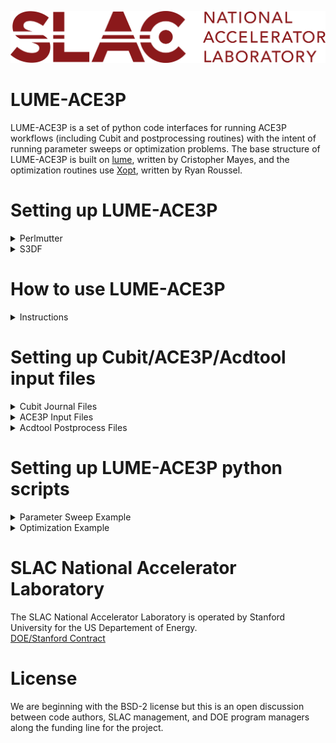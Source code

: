 ![logo](./logos/SLAC-lab-hires.png)
# LUME-ACE3P

LUME-ACE3P is a set of python code interfaces for running ACE3P workflows (including Cubit and postprocessing routines) with the intent of running parameter sweeps or optimization problems. The base structure of LUME-ACE3P is built on [lume](https://github.com/slaclab/lume), written by Cristopher Mayes, and the optimization routines use [Xopt](https://github.com/xopt/xopt), written by Ryan Roussel.

# Setting up LUME-ACE3P

<details><summary>Perlmutter</summary>
To be implemented!
</details>

<details><summary>S3DF</summary>
The dependencies are "lume-base=0.3.3" and "xopt=2.2.2" from conda-forge (later versions may work). The examples and scripts are configured to run on S3DF in an appropriate python environment with the aformentioned dependencies.

To activate the lume-ace3p conda environment on an S3DF iana terminal:
1. Run the command: ```/sdf/group/rfar/software/conda/bin/conda init``` to set up conda for your terminal (only needs to be done once)
2. Reopen a terminal on S3DF iana and run the command: ```conda activate lume-ace3p```
   - The text "(lume-ace3p)" should be shown on the command line indicating you are in the correct conda environment
   - The command ```conda deactivate``` can be used to exit the conda environment if desired

To run the examples on an S3DF iana terminal:
1. Copy the ```/sdf/group/rfar/lume-ace3p/examples``` folder to a desired location (e.g. in home or scratch)
2. Run the ace3p setup script with ```source sdf-ace3p.sh``` (required to run ACE3P on S3DF)
   - The `sdf-ace3p.sh` file is located in ```/sdf/group/rfar/ace3p/```
   - Make sure ```/sdf/group/rfar/lume-ace3p/``` is added to your ```PYTHONPATH``` variable after sourcing the ace3p setup script.
   - Use the command ```export PYTHONPATH='/sdf/group/rfar/lume-ace3p/:$PYTHONPATH'``` to manually set this path if needed.
3. Activate the lume-ace3p conda environment with ```conda activate lume-ace3p``` if not already active
4. Submit a batch job from one of the examples with ```sbatch```
5. View the results in the folder that the batch job was run from
</details>

# How to use LUME-ACE3P

<details><summary>Instructions</summary>
The LUME-ACE3P python scripts enable the use of parameter sweeping and parameter optimization of ACE3P-workflows including Cubit mesh generation and acdtool postprocessing. To perform a simple parameter sweep a user will need to provide the following:

- a Cubit journal (.jou) file for editing (required for remeshing)
- an ACE3P input file (e.g. .omega3p) with desired input settings
- an acdtool postprocess file (e.g. .rfpost) with desired postprocessing settings
- a LUME-ACE3P python script (.py) containing the ACE3P workflow and parameter sweeping/optimization settings
- a batch script (.batch) for submitting a job to HPC resources

The basic idea is that a user submits the batch script to HPC nodes which contains the LUME-ACE3P python script. The LUME-ACE3P python script contains 2 main parts: an ACE3P workflow function definition, and the parameter sweep loop. The parameter sweep loop calls the ACE3P workflow function and uses the appropriate input files with the corresponding codes (e.g. Cubit, Omega3P, etc.) and parses the output for writing to a text file or for use with optimization.

The Cubit journal file, ACE3P input file, and acdtool postprocess files are unchanged from if running ACE3P normally. The details on the LUME-ACE3P python script are discussed in the following section.
</details>

# Setting up Cubit/ACE3P/Acdtool input files

<details><summary>Cubit Journal Files</summary>

Cubit journal files can be very complex, thus only the parts which directly interface with LUME-ACE3P will be discussed here. The important aspects to note in a Cubit file when using LUME-ACE3P are:
- Variable name references
- Mesh export commands

Variable names and values should generally be near the beginning of a Cubit journal file. LUME-ACE3P will read and adjust these values based on given parameter inputs. For example, a Cubit journal might contain APREPRO lines like:
```
#{my_variable_1 = 90}
#{my_variable_2 = 123}
#{my_variable_3 = 0.5}
```
This would be parsed with LUME-ACE3P with a cubit object (see cubit_obj parameters for more details) which would overwrite the numeric quantities following the "=" signs in those lines. **Special care must be taken to ensure the variable names used in the Cubit journal file exactly match those used in the LUME-ACE3P python script workflow inputs!**

Since ACE3P can use acdtool to convert Genesis (.gen) formatted meshes into NetCDF (.ncdf), the "export" command in the Cubit journal should use the Genesis option. For example, a Cubit journal might contain the export command:
```
export Genesis "my_mesh_file.gen" block all overwrite
```
This will export the generated mesh into a .gen file and LUME-ACE3P will automatically call acdtool to convert it further into a .ncdf file with the same name ("my_mesh_file.ncdf" in this case).

For more information on Cubit journal files, see the official [Cubit documentation](https://cubit.sandia.gov/documentation/). 

</details>

<details><summary>ACE3P Input Files</summary>

ACE3P input files share the same structure format for all ACE3P modules (e.g. Omega3P, T3P, S3P, etc.). The general input structure is based on key-value containers with colon ":" separators and nested curly braces "{}". Many options are available in ACE3P however the most common container is the "ModelInfo" section. For example, an Omega3P input file may contain:
```
ModelInfo : {
  File: ./my_mesh_file.ncdf

  BoundaryCondition : {
    Magnetic: 1, 2
    Exterior: 6
  }

  SurfaceMaterial : {
    ReferenceNumber: 6
    Sigma: 5.8e7
  }
}
```
The boundary condition and surface material numbers correspond to the "sideset" flags defined in a Cubit journal. **The filename of the mesh must match the name used in the corresponding Cubit journal file "export" command (with the .ncdf extension since the .gen extension gets converted automatically)!** Additionally, ACE3P input file parameters can be adjusted directly with LUME-ACE3P with an ACE3P object (see omega3p_obj parameters for more details).

For more information on configuring ACE3P input files, see the [ACE3P tutorials](https://confluence.slac.stanford.edu/display/AdvComp/Materials+for+CW23).

</details>

<details><summary>Acdtool Postprocess Files</summary>
</details>

# Setting up LUME-ACE3P python scripts

<details><summary>Parameter Sweep Example</summary>

A LUME-ACE3P python script primarily consists of two sections: a workflow "function" section which contains the start-to-end steps for evaluating a chain of tasks (e.g. Cubit -> Omega3P -> acdtool), and a parameter sweep section which contains how the inputs and outputs of the workflow function are managed/written to files. In this section, each part of the example "lume-ace3p_psweep_demo.py" is explained in detail.

The script begins with the neccessary LUME-ACE3P imports.
```python
import os
from lume_ace3p.cubit import Cubit
from lume_ace3p.ace3p import Omega3P
from lume_ace3p.acdtool import Acdtool
from lume_ace3p.tools import WriteDataTable

#Define parameters to sweep in lists
input1 = [90 + 10*i for i in range(4)]      #Cavity radii in mm (units in cubit journal)
input2 = [0.5 + 0.25*i for i in range(4)]   #Cavity ellipticity parameter
```
This part makes lists for the user-defined parameters to sweep. Any number of parameter inputs (with arbitrary names) can be defined here and are simply python lists of numeric values. If more nuanced parameterization is needed, see the parameter sweep section with for loops.

```python
#Define base working directory for all simulations (each will get its own folder)
my_base_dir = os.path.join(os.getcwd(),'lume-ace3p_demo_workdir')
```
This sets a user-defined folder prefix for all the workflow runs in the parameter sweep. In this example, each parameter run will create a folder named "lume-ace3p_demo_workdir_X_Y" where "X" and "Y" will be replaced by parameter values of input1 and input2. The base prefix is defined here.

```python
#Define the function workflow to evaluate
def workflow_function(input_dict):

    #Load working directory from base name + parameters
    sim_dir = input_dict['workflow_dir']

    #Create cubit object, parse input file, update values, and then run cubit
    cubit_obj = Cubit('pillbox-rtop.jou',workdir=sim_dir)
    cubit_obj.set_value(input_dict) #Update any values in journal file from input
    cubit_obj.run()
    
    #Create omega3p object, parse input file, and run omega3p
    omega3p_obj = Omega3P('pillbox-rtop.omega3p',workdir=sim_dir)
    omega3p_obj.run()
    
    #Create acdtool object, parse input file, and run acdtool
    acdtool_obj = Acdtool('pillbox-rtop.rfpost',workdir=sim_dir)
    acdtool_obj.run()   #Defaults to 'postprocess rf' command if .rfpost file given
    
    #Create output dict containing desired quantities
    output_dict = {"RoQ": acdtool_obj.output_data['RoverQ']['0']['RoQ'],
                   "Frequency": acdtool_obj.output_data['RoverQ']['0']['Frequency']}
    
    return output_dict
```
This is the workflow function definition for LUME-ACEP and is the main part of how the steps are joined together. The function is set up with python dictionary inputs and outputs.

The python input dictionary will have the form ```{'var_name1': var_value1, 'var_name2': var_value2, ...}``` which will be passed into the necessary modules (e.g. Cubit) to update values.

- The ```sim_dir``` value will be updated for each parameter run. If each parameter run doesn't need to be saved, the ```sim_dir``` variable can be any folder path name (which will be created/overwritten).
- The ```cubit_obj``` object is created from a user-provided Cubit journal file. The values in the journal file are updated by any changes to the variables defined in the input dictionary followed by running Cubit in ```--nographics``` mode to generate the mesh (it will automatically be converted to a .netcdf format for ACE3P).
- The ```omega3p_obj``` object is created from a user-provided Omega3P input file and then run with Omega3P. Since no values are changed here, the .omega3p script is run as-is.
- The ```acdtool_obj``` object is created from a user-provided acdtool rfpost input file and then run with acdtool. Since no values are changed here, the .rfpost script is run as-is.

Lastly, the ```output_dict``` dictionary is created which returns user-specified quantities from the postprocessing outputs of acdtool. The structure of `the acdtool_obj.output_data` is a nested set of dictionaries corresponding to a parsed output of the `rfpost.out` file generated from acdtool. In this example, the first layer is `['RoverQ']` which corresponds to the "RoverQ" section defined in `pillbox-rtop.rfpost`. The second layer `['0']` corresponds to the mode ID number "0" within the "RoverQ" printout in the .rfpost file. The third layer `['Frequency']` corresponds to the data column "Frequency" of the corresponding mode ID. See the object options section for more details.

<details><summary>Example rfpost.out text</summary>
Within the rfpost.out text file, the "RoverQ" output has the form:

```
[RoverQ]
{  // RoverQ=V^2/(omega*U)
   Integral:  x1  = 0.0000e+00,  y1  = 1.0000e-03,  z1  =-1.5000e-01
              x2  = 0.0000e+00,  y2  = 1.0000e-03,  z2  = 1.5000e-01
 ModeID   Frequency       Qext              V_r, V_i              |V|          RoQ(ohm/cavity)
    0   1.4088933e+09  0.00000e+00  -1.1598e+00, -3.9855e+00    4.15088e+00      1.09912e+02
    1   2.3462886e+09  0.00000e+00   2.8356e+00, -1.4684e+00    3.19326e+00      3.90596e+01
}
```

This output would be parsed by LUME-ACE3P in the example as ```output_dict = {"RoQ": 1.09912e+02, "Frequency": 1.4088933e+09}```
</details> 

```python
#Sweep through all parameter combinations (single or multiple for-loops)
sim_output = {} #Output dict to store results
for i in range(len(input1)):
    for j in range(len(input2)):
        #Create input dict for sim function
        #Note: desired cubit input names must match those in Cubit journal!
        inputs = {'cav_radius': input1[i],
                  'cav_ellipticity': input2[j],
                  'workflow_dir': my_base_dir + '_' + str(input1[i]) + '_' + str(input2[j])}
        
        #Call sim function for set of inputs
        sim_output[(input1[i],input2[j])] = workflow_function(inputs)

        #Write data to text file (this will overwrite the file as the sim_output dict grows)
        #(or put WriteDataTable outside of for loop to only write data at end simulations)
        #See src/tools.py for more information on the WriteDataTable function
        WriteDataTable('psweep_output.txt', sim_output, ['Radius','Ellipticity'], ['RoQ','Frequency'])
```
The last part of the LUME-ACE3P python script contains the parameter sweeping for-loop. In the given example, all pairs of values of (input1,input2) are swept over for a total of 16 evaluations (since input1 and input2 were lists of 4 values each).

To set-up the inputs for the workflow function, a dictionary ```inputs``` is created with the keywords corresponding to the variable names in the Cubit journal file. **The names of the keywords in this inputs dictionary must exactly match the variable names defined in the Cubit journal!** The "workflow_dir" keyword is used to concatenate the input1 and input2 pair of values to the workflow folder name with the base foldername "my_base_dir" defined before.

The workflow function is then called with the generated input dictionary. Thus the "sim_output" dictionary uses the (input1,input2) tuples as *keys* with the corresponding workflow outputs "output_dict" as *values* of those keys!

The ```WriteDataTable``` routine will unpack the "sim_output" nested-dictionary into a tab-delimited text file named "psweep_output.txt". In this example, input1 corresponds to the variable name "Radius" and input2 corresponds to the variable name "Ellipticity" (these are aribtrary names and only used in writing the column names in the text file). However, the outputs "RoQ" and "Frequency" correspond to the **exact** output name used in the "output_dict" of the workflow function.

</details>

<details><summary>Optimization Example</summary>
To be implemented!
</details>

# SLAC National Accelerator Laboratory
The SLAC National Accelerator Laboratory is operated by Stanford University for the US Departement of Energy.  
[DOE/Stanford Contract](https://legal.slac.stanford.edu/sites/default/files/Conformed%20Prime%20Contract%20DE-AC02-76SF00515%20as%20of%202022.10.01.pdf)

# License

We are beginning with the BSD-2 license but this is an open discussion between code authors, SLAC management, and DOE program managers along the funding line for the project.  
